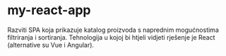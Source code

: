 # my-react-app
Razviti SPA koja prikazuje katalog proizvoda s naprednim mogućnostima filtriranja i sortiranja. Tehnologija u kojoj bi htjeli vidjeti rješenje je React (alternative su Vue i Angular).

